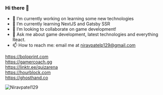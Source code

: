 ### Hi there 👋

- 🔭 I’m currently working on learning some new technologies 
- 🌱 I’m currently learning NextJS and Gatsby SSR
- 👯 I’m looking to collaborate on game development!
- 💬 Ask me about game development, latest technologies and everything React.
- 📫 How to reach me: email me at niravpatelp129@gmail.com

https://boloprint.com  
https://gamercoach.gg  
https://linktr.ee/quizarena   
https://hourblock.com  
https://ghosthand.co

<p align="left"> <img src="https://komarev.com/ghpvc/?username=Niravpatel129&label=Profile%20views&style=for-the-badge&color=ff69b4" alt="Niravpatel129" /> </p>
